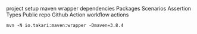 project setup 
maven wrapper 
dependencies 
Packages
Scenarios
Assertion Types
Public repo
Github Action 
workflow actions


````
mvn -N io.takari:maven:wrapper -Dmaven=3.8.4
````